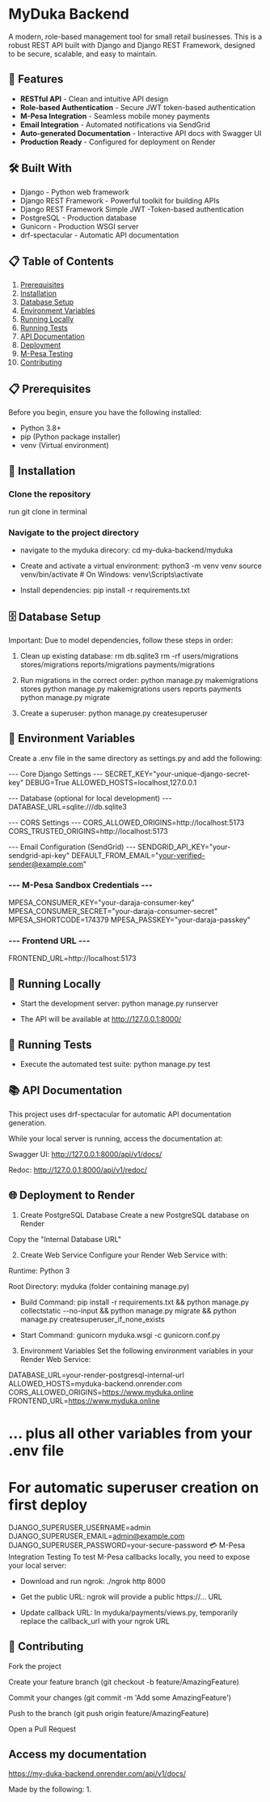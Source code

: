 # MyDuka Backend

A modern, role-based management tool for small retail businesses. This is a robust REST API built with Django and Django REST Framework, designed to be secure, scalable, and easy to maintain.

## 🚀 Features
- **RESTful API** - Clean and intuitive API design
- **Role-based Authentication** - Secure JWT token-based authentication
- **M-Pesa Integration** - Seamless mobile money payments
- **Email Integration** - Automated notifications via SendGrid
- **Auto-generated Documentation** - Interactive API docs with Swagger UI
- **Production Ready** - Configured for deployment on Render

## 🛠️ Built With
- Django - Python web framework
- Django REST Framework - Powerful toolkit for building APIs
- Django REST Framework Simple JWT -Token-based authentication
- PostgreSQL - Production database
- Gunicorn - Production WSGI server
- drf-spectacular - Automatic API documentation

## 📋 Table of Contents
1. [Prerequisites](#-prerequisites)
2. [Installation](#-installation)
3. [Database Setup](#-database-setup)
4. [Environment Variables](#-environment-variables)
5. [Running Locally](#-running-locally)
6. [Running Tests](#-running-tests)
7. [API Documentation](#-api-documentation)
8. [Deployment](#-deployment)
9. [M-Pesa Testing](#-mpesa-integration-testing)
10. [Contributing](#-contributing)

## 📋 Prerequisites
Before you begin, ensure you have the following installed:
- Python 3.8+
- pip (Python package installer)
- venv (Virtual environment)

## 🔧 Installation

### Clone the repository
run git clone in terminal

### Navigate to the project directory
- navigate to the myduka direcory:
cd my-duka-backend/myduka

- Create and activate a virtual environment:
python3 -m venv venv
source venv/bin/activate  # On Windows: venv\Scripts\activate

- Install dependencies:
pip install -r requirements.txt


## 🗄️ Database Setup
Important: Due to model dependencies, follow these steps in order:

1. Clean up existing database:
rm db.sqlite3
rm -rf users/migrations stores/migrations reports/migrations payments/migrations

2. Run migrations in the correct order:
python manage.py makemigrations stores
python manage.py makemigrations users reports payments
python manage.py migrate

3. Create a superuser:
python manage.py createsuperuser

## 🔐 Environment Variables
Create a .env file in the same directory as settings.py and add the following:


 --- Core Django Settings ---
SECRET_KEY="your-unique-django-secret-key"
DEBUG=True
ALLOWED_HOSTS=localhost,127.0.0.1

 --- Database (optional for local development) ---
DATABASE_URL=sqlite:///db.sqlite3

--- CORS Settings ---
CORS_ALLOWED_ORIGINS=http://localhost:5173
CORS_TRUSTED_ORIGINS=http://localhost:5173

 --- Email Configuration (SendGrid) ---
SENDGRID_API_KEY="your-sendgrid-api-key"
DEFAULT_FROM_EMAIL="your-verified-sender@example.com"

### --- M-Pesa Sandbox Credentials ---
MPESA_CONSUMER_KEY="your-daraja-consumer-key"
MPESA_CONSUMER_SECRET="your-daraja-consumer-secret"
MPESA_SHORTCODE=174379
MPESA_PASSKEY="your-daraja-passkey"

### --- Frontend URL ---
FRONTEND_URL=http://localhost:5173

## 🚀 Running Locally
- Start the development server:
python manage.py runserver

- The API will be available at http://127.0.0.1:8000/

## 🧪 Running Tests
- Execute the automated test suite:
python manage.py test


## 📚 API Documentation
This project uses drf-spectacular for automatic API documentation generation.

While your local server is running, access the documentation at:

Swagger UI: http://127.0.0.1:8000/api/v1/docs/

Redoc: http://127.0.0.1:8000/api/v1/redoc/

## 🌐 Deployment to Render
1. Create PostgreSQL Database
Create a new PostgreSQL database on Render

Copy the "Internal Database URL"

2. Create Web Service
Configure your Render Web Service with:

Runtime: Python 3

Root Directory: myduka (folder containing manage.py)

- Build Command:
pip install -r requirements.txt && python manage.py collectstatic --no-input && python manage.py migrate && python manage.py createsuperuser_if_none_exists

- Start Command:
gunicorn myduka.wsgi -c gunicorn.conf.py


3. Environment Variables
Set the following environment variables in your Render Web Service:


DATABASE_URL=your-render-postgresql-internal-url
ALLOWED_HOSTS=myduka-backend.onrender.com
CORS_ALLOWED_ORIGINS=https://www.myduka.online
FRONTEND_URL=https://www.myduka.online
# ... plus all other variables from your .env file

# For automatic superuser creation on first deploy
DJANGO_SUPERUSER_USERNAME=admin
DJANGO_SUPERUSER_EMAIL=admin@example.com
DJANGO_SUPERUSER_PASSWORD=your-secure-password
💳 M-Pesa Integration Testing
To test M-Pesa callbacks locally, you need to expose your local server:

- Download and run ngrok: 
./ngrok http 8000

- Get the public URL:
ngrok will provide a public https://... URL

- Update callback URL:
In myduka/payments/views.py, temporarily replace the callback_url with your ngrok URL

## 🤝 Contributing
Fork the project

Create your feature branch (git checkout -b feature/AmazingFeature)

Commit your changes (git commit -m 'Add some AmazingFeature')

Push to the branch (git push origin feature/AmazingFeature)

Open a Pull Request

## Access my documentation
https://my-duka-backend.onrender.com/api/v1/docs/

Made by the following:
1. 

